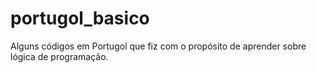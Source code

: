 # portugol_basico
Alguns códigos em Portugol que fiz com o propósito de aprender sobre lógica de programação.
